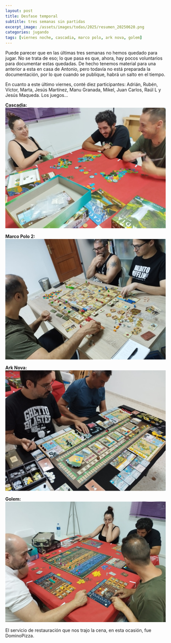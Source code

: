 ```yaml
---
layout: post
title: Desfase temporal
subtitle: tres semanas sin partidas
excerpt_image: /assets/images/todas/2025/resumen_20250620.png
categories: jugando
tags: [viernes noche, cascadia, marco polo, ark nova, golem]
---
```

Puede parecer que en las últimas tres semanas no hemos quedado para jugar. No se trata de eso; lo que pasa es que, ahora, hay pocos voluntarios para documentar estas quedadas. De hecho tenemos material para una anterior a esta en casa de Antonio, pero todavía no está preparada la documentación, por lo que cuando se publique, habrá un salto en el tiempo.

En cuanto a este último viernes, conté diez participantes: Adrián, Rubén, Víctor, Marta, Jesús Martínez, Manu Granada, Mikel, Juan Carlos, Raúl L y Jesús Maqueda. Los juegos...

<b>Cascadia:</b> ![banner](/assets/images/todas/2025/partida_cascadia_20250620.jpg)

<b>Marco Polo 2:</b> ![banner](/assets/images/todas/2025/partida_marcopolo_20250620.jpg)

<b>Ark Nova:</b> ![banner](/assets/images/todas/2025/partida_arknova_20250620.jpg)

<b>Golem:</b> ![banner](/assets/images/todas/2025/partida_golem_20250620.jpg)

El servicio de restauración que nos trajo la cena, en esta ocasión, fue DominoPizza.
